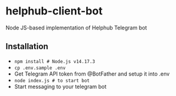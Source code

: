 # helphub-client-bot
Node JS-based implementation of Helphub Telegram bot

## Installation

* `npm install # Node.js v14.17.3`
* `cp .env.sample .env`
* Get Telegram API token from @BotFather and setup it into .env
* `node index.js # to start bot`
* Start messaging to your telegram bot
